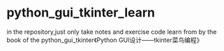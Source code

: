 # python_gui_tkinter_learn
in the repository,just only take notes and exercise code learn from  by the book of the python_gui_tkinter《Python GUI设计——tkinter菜鸟编程》
